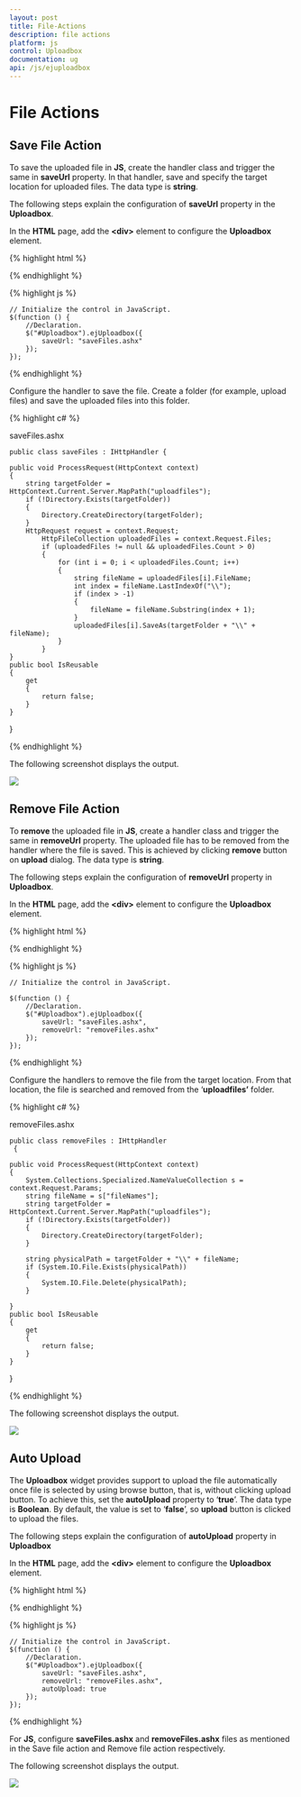 ```yaml
---
layout: post
title: File-Actions
description: file actions
platform: js
control: Uploadbox
documentation: ug
api: /js/ejuploadbox
---
```


# File Actions

## Save File Action 

To save the uploaded file in **JS**, create the handler class and trigger the same in **saveUrl** property.  In that handler, save and specify the target location for uploaded files. The data type is **string**.

The following steps explain the configuration of **saveUrl** property in the **Uploadbox**. 

In the **HTML** page, add the **&lt;div&gt;** element to configure the **Uploadbox** element.

{% highlight html %}

<div id="Uploadbox"></div>

{% endhighlight %}

{% highlight js %}


    // Initialize the control in JavaScript.
    $(function () {
        //Declaration.
        $("#Uploadbox").ejUploadbox({
            saveUrl: "saveFiles.ashx"
        });
    }); 


{% endhighlight %}

Configure the handler to save the file. Create a folder (for example, upload files) and save the uploaded files into this folder.  

{% highlight c# %}

saveFiles.ashx
 

    public class saveFiles : IHttpHandler {

    public void ProcessRequest(HttpContext context)
    {
        string targetFolder = HttpContext.Current.Server.MapPath("uploadfiles");
        if (!Directory.Exists(targetFolder))
        {
            Directory.CreateDirectory(targetFolder);
        }
        HttpRequest request = context.Request;
            HttpFileCollection uploadedFiles = context.Request.Files;
            if (uploadedFiles != null && uploadedFiles.Count > 0)
            {
                for (int i = 0; i < uploadedFiles.Count; i++)
                {
                    string fileName = uploadedFiles[i].FileName;
                    int index = fileName.LastIndexOf("\\");
                    if (index > -1)
                    {
                        fileName = fileName.Substring(index + 1);
                    }
                    uploadedFiles[i].SaveAs(targetFolder + "\\" + fileName);
                }
            }
    }
    public bool IsReusable
    {
        get
        {
            return false;
        }
    }
}

{% endhighlight %}



The following screenshot displays the output. 

![](/js/UploadBox/File-Actions_images/File-Actions_img1.png) 

## Remove File Action 

To **remove** the uploaded file in **JS**, create a handler class and trigger the same in **removeUrl** property.  The uploaded file has to be removed from the handler where the file is saved. This is achieved by clicking **remove** button on **upload** dialog. The data type is **string**.

The following steps explain the configuration of **removeUrl** property in **Uploadbox**. 

In the **HTML** page, add the **&lt;div&gt;** element to configure the **Uploadbox** element.

{% highlight html %}

<div id="Uploadbox"></div>

{% endhighlight %}

{% highlight js %}

 

    // Initialize the control in JavaScript.

    $(function () {
        //Declaration.
        $("#Uploadbox").ejUploadbox({
            saveUrl: "saveFiles.ashx",
            removeUrl: "removeFiles.ashx"
        });
    });


{% endhighlight %}

Configure the handlers to remove the file from the target location. From that location, the file is searched and removed from the ‘**uploadfiles’** folder.

{% highlight c# %}

removeFiles.ashx

    public class removeFiles : IHttpHandler
     {

    public void ProcessRequest(HttpContext context)
    {
        System.Collections.Specialized.NameValueCollection s = context.Request.Params;
        string fileName = s["fileNames"];
        string targetFolder = HttpContext.Current.Server.MapPath("uploadfiles");
        if (!Directory.Exists(targetFolder))
        {
            Directory.CreateDirectory(targetFolder);
        }

        string physicalPath = targetFolder + "\\" + fileName;
        if (System.IO.File.Exists(physicalPath))
        {
            System.IO.File.Delete(physicalPath);
        }

    }
    public bool IsReusable
    {
        get
        {
            return false;
        }
    }
  }


{% endhighlight %}



The following screenshot displays the output. 

![](/js/UploadBox/File-Actions_images/File-Actions_img2.png) 

##  Auto Upload

The **Uploadbox** widget provides support to upload the file automatically once file is selected by using browse button, that is, without clicking upload button. To achieve this, set the **autoUpload** property to ‘**true**’. The data type is **Boolean**. By default, the value is set to ‘**false**’, so **upload** button is clicked to upload the files. 

The following steps explain the configuration of **autoUpload** property in **Uploadbox**

In the **HTML** page, add the **&lt;div&gt;** element to configure the **Uploadbox** element.

{% highlight html %}

<div id="Uploadbox"></div>

{% endhighlight %}

{% highlight js %}

    // Initialize the control in JavaScript.
    $(function () {
        //Declaration.
        $("#Uploadbox").ejUploadbox({
            saveUrl: "saveFiles.ashx",
            removeUrl: "removeFiles.ashx",
            autoUpload: true
        });
    });

{% endhighlight %}

For **JS**, configure **saveFiles.ashx** and **removeFiles.ashx** files as mentioned in the Save file action and Remove file action respectively. 

The following screenshot displays the output.



![](/js/UploadBox/File-Actions_images/File-Actions_img3.png) 

